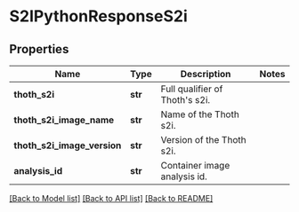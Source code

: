 # S2IPythonResponseS2i

## Properties
Name | Type | Description | Notes
------------ | ------------- | ------------- | -------------
**thoth_s2i** | **str** | Full qualifier of Thoth&#x27;s s2i. |
**thoth_s2i_image_name** | **str** | Name of the Thoth s2i. |
**thoth_s2i_image_version** | **str** | Version of the Thoth s2i. |
**analysis_id** | **str** | Container image analysis id. |

[[Back to Model list]](../README.md#documentation-for-models) [[Back to API list]](../README.md#documentation-for-api-endpoints) [[Back to README]](../README.md)

